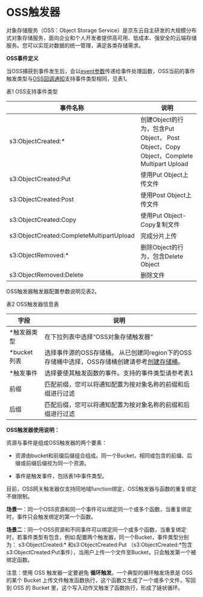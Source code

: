 # OSS触发器

对象存储服务（OSS：Object Storage Service）是京东云自主研发的大规模分布式对象存储服务，面向企业和个人开发者提供高可用、低成本、强安全的云端存储服务。您可以实现对数据的统一管理，满足各类存储需求。

  

**OSS事件定义**

当OSS捕获到事件发生后，会以[event参数](../../../Operation-Guide/invokefunction/triggermanagement/configtigger-event.md)传递给事件处理函数，OSS当前的事件触发类型与[OSS回调通知](../../../../../../../documentation/Storage-and-CDN/Object-Storage-Service/Operation-Guide/Manage-Bucket/Callback-Notification-2.md )支持事件类型相同，见表1。

表1 OSS支持事件类型

| 事件名称                                  | 说明                                                         |
| ----------------------------------------- | ------------------------------------------------------------ |
| s3:ObjectCreated:*                       | 创建Object的行为，包含Put   Object，   Post Object，Copy Object，Complete Multipart Upload |
| s3:ObjectCreated:Put                     | 使用Put Object上传文件                                       |
| s3:ObjectCreated:Post                    | 使用Post Object上传文件                                      |
| s3:ObjectCreated:Copy                    | 使用Put Object-Copy复制文件                                  |
| s3:ObjectCreated:CompleteMultipartUpload | 完成分片上传                                                 |
| s3:ObjectRemoved:*                       | 删除Object的行为，包含Delete   Object                        |
| s3:ObjectRemoved:Delete                  | 删除文件                                                     |

 

OSS触发器触发器配置参数说明见表2。

表2 OSS触发器信息表

| 字段        | 说明                                                         |
| ----------- | ------------------------------------------------------------ |
| *触发器类型 | 在下拉列表中选择“OSS对象存储触发器“                          |
| *bucket列表 | 选择事件源的OSS存储桶。   从已创建同region下的OSS存储桶中选择，OSS存储桶创建请参考[创建存储桶](https://support.huaweicloud.com/usermanual-obs/zh-cn_topic_0045829050.html)。 |
| *触发事件   | 选择要使其触发函数的事件。支持的事件类型请参考表1            |
| 前缀        | 匹配前缀，您可以将通知配置为按对象名称的前缀和后缀进行过滤   |
| 后缀        | 匹配后缀，您可以将通知配置为按对象名称的前缀和后缀进行过滤   |

 

**OSS触发器使用说明：**

资源与事件是组成OSS触发器的两个要素：
 
 * 资源由bucket和前缀后缀组合组成。同一个Bucket，相同或包含的前缀、后缀或前缀后缀视为同一个资源。
 
 * 事件是触发事件，包括表1中事件类型。
  
  目前，OSS网关触发器仅支持同地域function绑定，OSS触发器与函数的重复绑定不做限制。
  
  **场景一**：同一个OSS资源和同一个事件可以绑定同一个或多个函数，当重复绑定时，事件只会触发绑定的第一个函数。
  
  **场景二**：同一个OSS资源和不同事件可以绑定同一个或多个函数，当重复绑定时，若事件类型有包含，例如:配置两个触发器，同一个Bucket，事件类型分别为： s3:ObjectCreated:* 和s3:ObjectCreated:Put （s3:ObjectCreated:*包含s3:ObjectCreated:Put事件），当用户上传一个文件至Bucket，只会触发第一个被绑定函数。

 
注意：使用 OSS 触发器一定要避免 **循环触发**。一个典型的循环触发场景是 OSS 的某个 Bucket 上传文件触发函数执行，这个函数又生成了一个或多个文件，写回到 OSS 的 Bucket 里，这个写入动作又触发了函数执行，形成了链状循环。
